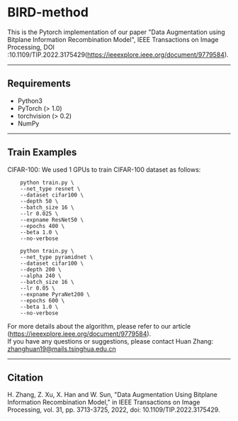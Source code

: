 # BIRD-method
This is the Pytorch implementation of our paper "Data Augmentation using Bitplane Information Recombination Model", IEEE Transactions on Image Processing, DOI :10.1109/TIP.2022.3175429(https://ieeexplore.ieee.org/document/9779584).

----------
Requirements  
----------
* Python3  
* PyTorch (> 1.0)  
* torchvision (> 0.2)  
* NumPy  

----------
Train Examples
----------
CIFAR-100: We used 1 GPUs to train CIFAR-100 dataset as follows:
``` 
    python train.py \
    --net_type resnet \
    --dataset cifar100 \
    --depth 50 \
    --batch_size 16 \
    --lr 0.025 \
    --expname ResNet50 \
    --epochs 400 \
    --beta 1.0 \
    --no-verbose
```

``` 
    python train.py \
    --net_type pyramidnet \
    --dataset cifar100 \
    --depth 200 \
    --alpha 240 \
    --batch_size 16 \
    --lr 0.05 \
    --expname PyraNet200 \
    --epochs 600 \
    --beta 1.0 \
    --no-verbose
```
For more details about the algorithm, please refer to our article (https://ieeexplore.ieee.org/document/9779584).  
If you have any questions or suggestions, please contact Huan Zhang: zhanghuan19@mails.tsinghua.edu.cn

----------
Citation
----------
H. Zhang, Z. Xu, X. Han and W. Sun, "Data Augmentation Using Bitplane Information Recombination Model," in IEEE Transactions on Image Processing, vol. 31, pp. 3713-3725, 2022, doi: 10.1109/TIP.2022.3175429.
